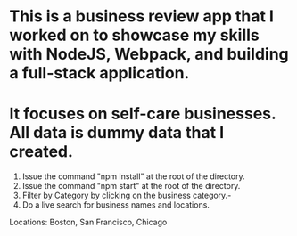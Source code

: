 # This is a business review app that I worked on to showcase my skills with NodeJS, Webpack, and building a full-stack application.
# It focuses on self-care businesses. All data is dummy data that I created. 

1. Issue the command "npm install" at the root of the directory.
2. Issue the command "npm start" at the root of the directory.
3. Filter by Category by clicking on the business category.-
4. Do a live search for business names and locations.

Locations: Boston, San Francisco, Chicago
